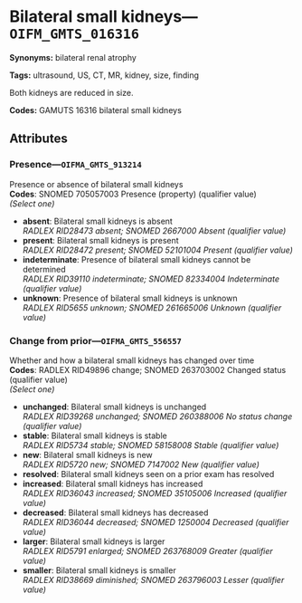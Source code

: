# Bilateral small kidneys—`OIFM_GMTS_016316`

**Synonyms:** bilateral renal atrophy

**Tags:** ultrasound, US, CT, MR, kidney, size, finding

Both kidneys are reduced in size.

**Codes:** GAMUTS 16316 bilateral small kidneys

## Attributes

### Presence—`OIFMA_GMTS_913214`

Presence or absence of bilateral small kidneys  
**Codes**: SNOMED 705057003 Presence (property) (qualifier value)  
*(Select one)*

- **absent**: Bilateral small kidneys is absent  
_RADLEX RID28473 absent; SNOMED 2667000 Absent (qualifier value)_
- **present**: Bilateral small kidneys is present  
_RADLEX RID28472 present; SNOMED 52101004 Present (qualifier value)_
- **indeterminate**: Presence of bilateral small kidneys cannot be determined  
_RADLEX RID39110 indeterminate; SNOMED 82334004 Indeterminate (qualifier value)_
- **unknown**: Presence of bilateral small kidneys is unknown  
_RADLEX RID5655 unknown; SNOMED 261665006 Unknown (qualifier value)_

### Change from prior—`OIFMA_GMTS_556557`

Whether and how a bilateral small kidneys has changed over time  
**Codes**: RADLEX RID49896 change; SNOMED 263703002 Changed status (qualifier value)  
*(Select one)*

- **unchanged**: Bilateral small kidneys is unchanged  
_RADLEX RID39268 unchanged; SNOMED 260388006 No status change (qualifier value)_
- **stable**: Bilateral small kidneys is stable  
_RADLEX RID5734 stable; SNOMED 58158008 Stable (qualifier value)_
- **new**: Bilateral small kidneys is new  
_RADLEX RID5720 new; SNOMED 7147002 New (qualifier value)_
- **resolved**: Bilateral small kidneys seen on a prior exam has resolved  
- **increased**: Bilateral small kidneys has increased  
_RADLEX RID36043 increased; SNOMED 35105006 Increased (qualifier value)_
- **decreased**: Bilateral small kidneys has decreased  
_RADLEX RID36044 decreased; SNOMED 1250004 Decreased (qualifier value)_
- **larger**: Bilateral small kidneys is larger  
_RADLEX RID5791 enlarged; SNOMED 263768009 Greater (qualifier value)_
- **smaller**: Bilateral small kidneys is smaller  
_RADLEX RID38669 diminished; SNOMED 263796003 Lesser (qualifier value)_
